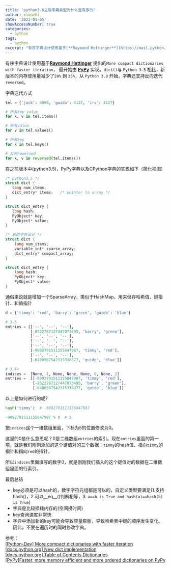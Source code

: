 ```yaml
---
title: 'python3.6之后字典类型为什么是有序的'
author: xionzhi
date: '2023-01-05'
showAccessNumber: true
categories:
  - python
tags:
  - python
excerpt: "有序字典设计使用基于[**Raymond Hettinger**](https://mail.python.org/pipermail/python-dev/2012-December/123028.html) 提出的`More compact dictionaries with faster iteration`， 最开始由 [**PyPy**](https://morepypy.blogspot.com/2015/01/faster-more-memory-efficient-and-more.html) 实现。`dict()`与 `Python 3.5` 相比，新版本的内存使用量减少了`20%` 到 `25%`，从 `Python 3.8` 开始，字典还支持反向迭代`reversed`。"
---
```





有序字典设计使用基于[**Raymond Hettinger**](https://mail.python.org/pipermail/python-dev/2012-December/123028.html) 提出的`More compact dictionaries with faster iteration`， 最开始由 [**PyPy**](https://morepypy.blogspot.com/2015/01/faster-more-memory-efficient-and-more.html) 实现。`dict()`与 `Python 3.5` 相比，新版本的内存使用量减少了`20%` 到 `25%`，从 `Python 3.8` 开始，字典还支持反向迭代`reversed`。

字典迭代方式
```python
tel = {'jack': 4098, 'guido': 4127, 'irv': 4127}

# 所有key value
for k, v in tel.items()

# 所有value
for v in tel.values()

# 所有key
for k in tel.keys()

# 反向reversed
for k, v in reversed(tel.items())
```

在之前版本中(python3.5)，PyPy字典以及CPython字典的实现如下（简化视图）
```c
/* python3.5 */
struct dict {
   long num_items;
   dict_entry* items;   /* pointer to array */
}

struct dict_entry {
   long hash;
   PyObject* key;
   PyObject* value;
}

/* 新的字典设计 */
struct dict {
    long num_items;
    variable_int* sparse_array;
    dict_entry* compact_array;
}

struct dict_entry {
    long hash;
    PyObject* key;
    PyObject* value;
}
```

通俗来说就是增加一个SparseArray，类似于HashMap，用来储存哈希值、键指针、和值指针

```python
d = {'timmy': 'red', 'barry': 'green', 'guido': 'blue'}

# 3.5
entries = [['--', '--', '--'],
           [-8522787127447073495, 'barry', 'green'],
           ['--', '--', '--'],
           ['--', '--', '--'],
           ['--', '--', '--'],
           [-9092791511155847987, 'timmy', 'red'],
           ['--', '--', '--'],
           [-6480567542315338377, 'guido', 'blue']]

# 3.6+
indices =  [None, 1, None, None, None, 0, None, 2]
entries =  [[-9092791511155847987, 'timmy', 'red'],
            [-8522787127447073495, 'barry', 'green'],
            [-6480567542315338377, 'guido', 'blue']]
```

以上是如何进行的呢?

```python
hash('timmy')  # -9092791511155847987

-9092791511155847987 % 8  # 5
```

把`indices`这个一维数组里面，下标为5的位置修改为0。

这里的0是什么意思呢？0是二维数组`entries`的索引。现在`entries`里面的第一项，就是我们刚刚添加的这个键值对的三个数据：`timmy`的hash值、指向`timmy`的指针和指向`red`的指针。

所以`indices`里面填写的数字0，就是刚刚我们插入的这个键值对的数据在二维数组里面的行索引。

最后总结

- key必须是可以hash的，数字字符元组都是可以的，自定义类型要满足(1.支持hash()，2.可以\_\_eq\_\_()判断相等，3. `a==b is True and hash(a)==hash(b) is True`)
- 字典是比较损耗内存的(空间换时间)
- key查询速度非常快
- 字典中添加新的key可能会导致容量膨胀，导致哈希表中键的顺序发生变化。因此，不要在遍历时的同时修改字典。

参考：<br>
[[Python-Dev] More compact dictionaries with faster iteration](https://mail.python.org/pipermail/python-dev/2012-December/123028.html)<br>
[[docs.python.org] New dict implementation](https://docs.python.org/3/whatsnew/3.6.html#whatsnew36-compactdict)<br/>
[[docs.python.org] Table of Contents Dictionaries](https://docs.python.org/3.11/tutorial/datastructures.html#dictionaries)<br />
[[PyPy]Faster, more memory efficient and more ordered dictionaries on PyPy](https://morepypy.blogspot.com/2015/01/faster-more-memory-efficient-and-more.html)

